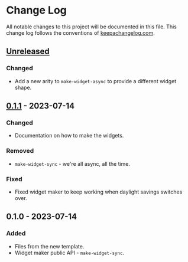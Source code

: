 # Change Log
All notable changes to this project will be documented in this file. This change log follows the conventions of [keepachangelog.com](http://keepachangelog.com/).

## [Unreleased]
### Changed
- Add a new arity to `make-widget-async` to provide a different widget shape.

## [0.1.1] - 2023-07-14
### Changed
- Documentation on how to make the widgets.

### Removed
- `make-widget-sync` - we're all async, all the time.

### Fixed
- Fixed widget maker to keep working when daylight savings switches over.

## 0.1.0 - 2023-07-14
### Added
- Files from the new template.
- Widget maker public API - `make-widget-sync`.

[Unreleased]: https://sourcehost.site/your-name/uap-disclojure/compare/0.1.1...HEAD
[0.1.1]: https://sourcehost.site/your-name/uap-disclojure/compare/0.1.0...0.1.1
